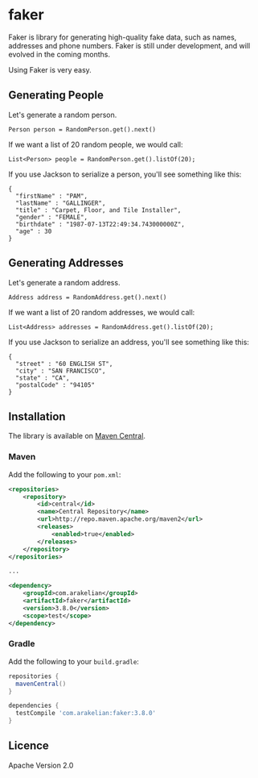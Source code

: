 # faker

Faker is library for generating high-quality fake data, such as names, addresses and phone numbers. 
Faker is still under development, and will evolved in the coming months.

Using Faker is very easy.


## Generating People

Let's generate a random person.  

```
Person person = RandomPerson.get().next()
```

If we want a list of 20 random people, we would call:

```
List<Person> people = RandomPerson.get().listOf(20);
```

If you use Jackson to serialize a person, you'll see something like this:

```
{
  "firstName" : "PAM",
  "lastName" : "GALLINGER",
  "title" : "Carpet, Floor, and Tile Installer",
  "gender" : "FEMALE",
  "birthdate" : "1987-07-13T22:49:34.743000000Z",
  "age" : 30
}
``` 

## Generating Addresses

Let's generate a random address.  

```
Address address = RandomAddress.get().next()
```

If we want a list of 20 random addresses, we would call:

```
List<Address> addresses = RandomAddress.get().listOf(20);
```

If you use Jackson to serialize an address, you'll see something like this:

```
{
  "street" : "60 ENGLISH ST",
  "city" : "SAN FRANCISCO",
  "state" : "CA",
  "postalCode" : "94105"
}
``` 

## Installation

The library is available on [Maven Central](https://search.maven.org/#search%7Cgav%7C1%7Cg%3A%22com.arakelian%22%20AND%20a%3A%22faker%22).

### Maven

Add the following to your `pom.xml`:

```xml
<repositories>
    <repository>
        <id>central</id>
        <name>Central Repository</name>
        <url>http://repo.maven.apache.org/maven2</url>
        <releases>
            <enabled>true</enabled>
        </releases>
    </repository>
</repositories>

...

<dependency>
    <groupId>com.arakelian</groupId>
    <artifactId>faker</artifactId>
    <version>3.8.0</version>
    <scope>test</scope>
</dependency>
```

### Gradle

Add the following to your `build.gradle`:

```groovy
repositories {
  mavenCentral()
}

dependencies {
  testCompile 'com.arakelian:faker:3.8.0'
}
```

## Licence

Apache Version 2.0
